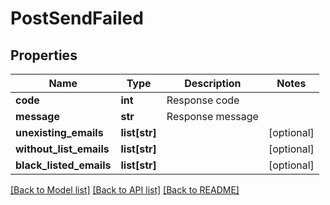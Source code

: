 # PostSendFailed

## Properties
Name | Type | Description | Notes
------------ | ------------- | ------------- | -------------
**code** | **int** | Response code | 
**message** | **str** | Response message | 
**unexisting_emails** | **list[str]** |  | [optional] 
**without_list_emails** | **list[str]** |  | [optional] 
**black_listed_emails** | **list[str]** |  | [optional] 

[[Back to Model list]](../README.md#documentation-for-models) [[Back to API list]](../README.md#documentation-for-api-endpoints) [[Back to README]](../README.md)


